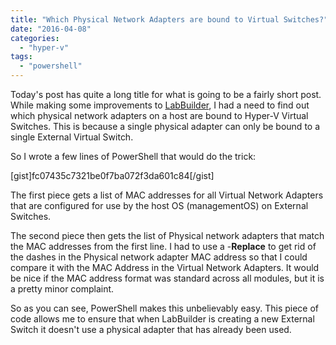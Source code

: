 ```yaml
---
title: "Which Physical Network Adapters are bound to Virtual Switches?"
date: "2016-04-08"
categories: 
  - "hyper-v"
tags: 
  - "powershell"
---
```


Today's post has quite a long title for what is going to be a fairly short post. While making some improvements to [LabBuilder](https://github.com/PlagueHO/LabBuilder), I had a need to find out which physical network adapters on a host are bound to Hyper-V Virtual Switches. This is because a single physical adapter can only be bound to a single External Virtual Switch.

So I wrote a few lines of PowerShell that would do the trick:

\[gist\]fc07435c7321be0f7ba072f3da601c84\[/gist\]

The first piece gets a list of MAC addresses for all Virtual Network Adapters that are configured for use by the host OS (managementOS) on External Switches.

The second piece then gets the list of Physical network adapters that match the MAC addresses from the first line. I had to use a -**Replace** to get rid of the dashes in the Physical network adapter MAC address so that I could compare it with the MAC Address in the Virtual Network Adapters. It would be nice if the MAC address format was standard across all modules, but it is a pretty minor complaint.

So as you can see, PowerShell makes this unbelievably easy. This piece of code allows me to ensure that when LabBuilder is creating a new External Switch it doesn't use a physical adapter that has already been used.

